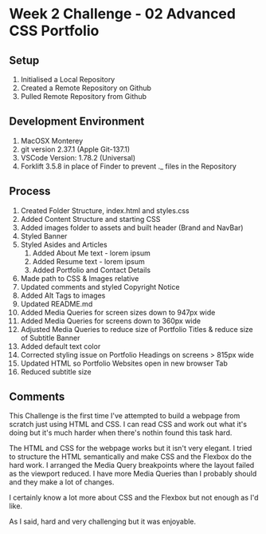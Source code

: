 # Week 2 Challenge - 02 Advanced CSS Portfolio

## Setup
1. Initialised a Local Repository
2. Created a Remote Repository on Github
3. Pulled Remote Repository from Github

## Development Environment
1. MacOSX Monterey
2. git version 2.37.1 (Apple Git-137.1)
3. VSCode Version: 1.78.2 (Universal)
4. Forklift 3.5.8 in place of Finder to prevent ._ files in the Repository

## Process
1. Created Folder Structure, index.html and styles.css
2. Added Content Structure and starting CSS
3. Added images folder to assets and built header (Brand and NavBar)
4. Styled Banner
5. Styled Asides and Articles
    1. Added About Me text - lorem ipsum
    2. Added Resume text - lorem ipsum
    3. Added Portfolio and Contact Details
6. Made path to CSS & Images relative
7. Updated comments and styled Copyright Notice
8. Added Alt Tags to images
9. Updated README.md
10. Added Media Queries for screen sizes down to 947px wide
11. Added Media Queries for screens down to 360px wide
12. Adjusted Media Queries to reduce size of Portfolio Titles & reduce size of Subtitle Banner
13. Added default text color
14. Corrected styling issue on Portfolio Headings on screens > 815px wide
15. Updated HTML so Portfolio Websites open in new browser Tab
16. Reduced subtitle size

## Comments
This Challenge is the first time I've attempted to build a webpage from scratch just using HTML and CSS. I can read CSS and work out what it's doing but it's much harder when there's nothin found this task hard.

The HTML and CSS for the webpage works but it isn't very elegant. I tried to structure the HTML semantically and make CSS and the Flexbox do the hard work. I arranged the Media Query breakpoints where the layout failed as the viewport reduced. I have more Media Queries than I probably should and they make a lot of changes. 

I certainly know a lot more about CSS and the Flexbox but not enough as I'd like.

As I said, hard and very challenging but it was enjoyable.

